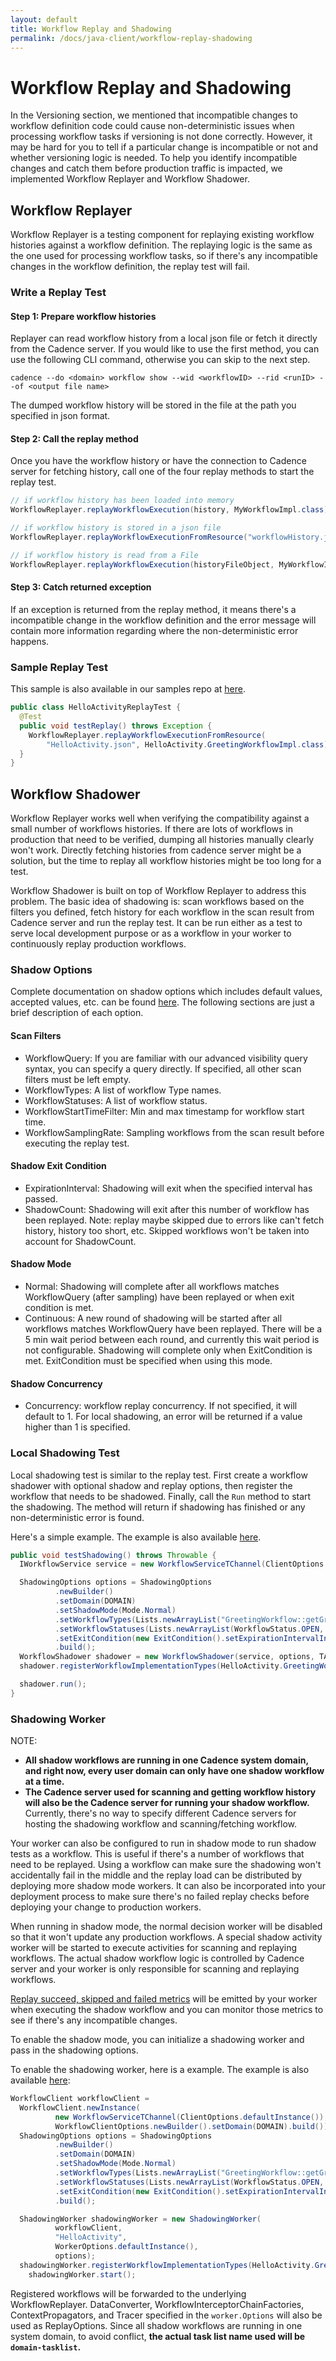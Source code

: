 ```yaml
---
layout: default
title: Workflow Replay and Shadowing
permalink: /docs/java-client/workflow-replay-shadowing
---
```


# Workflow Replay and Shadowing

In the Versioning section, we mentioned that incompatible changes to workflow definition code could cause non-deterministic issues when processing workflow tasks if versioning is not done correctly. However, it may be hard for you to tell if a particular change is incompatible or not and whether versioning logic is needed. To help you identify incompatible changes and catch them before production traffic is impacted, we implemented Workflow Replayer and Workflow Shadower.

## Workflow Replayer

Workflow Replayer is a testing component for replaying existing workflow histories against a workflow definition. The replaying logic is the same as the one used for processing workflow tasks, so if there's any incompatible changes in the workflow definition, the replay test will fail.

### Write a Replay Test

#### Step 1: Prepare workflow histories

Replayer can read workflow history from a local json file or fetch it directly from the Cadence server. If you would like to use the first method, you can use the following CLI command, otherwise you can skip to the next step.

```
cadence --do <domain> workflow show --wid <workflowID> --rid <runID> --of <output file name>
```

The dumped workflow history will be stored in the file at the path you specified in json format.

#### Step 2: Call the replay method

Once you have the workflow history or have the connection to Cadence server for fetching history, call one of the four replay methods to start the replay test.

```java
// if workflow history has been loaded into memory
WorkflowReplayer.replayWorkflowExecution(history, MyWorkflowImpl.class);

// if workflow history is stored in a json file
WorkflowReplayer.replayWorkflowExecutionFromResource("workflowHistory.json", MyWorkflowImpl.class);

// if workflow history is read from a File
WorkflowReplayer.replayWorkflowExecution(historyFileObject, MyWorkflowImpl.class);
```

#### Step 3: Catch returned exception

If an exception is returned from the replay method, it means there's a incompatible change in the workflow definition and the error message will contain more information regarding where the non-deterministic error happens.

### Sample Replay Test

This sample is also available in our samples repo at [here](https://github.com/cadence-workflow/cadence-java-samples/blob/master/src/test/java/com/uber/cadence/samples/hello/HelloActivityReplayTest.java).

```java
public class HelloActivityReplayTest {
  @Test
  public void testReplay() throws Exception {
    WorkflowReplayer.replayWorkflowExecutionFromResource(
        "HelloActivity.json", HelloActivity.GreetingWorkflowImpl.class);
  }
}
```

## Workflow Shadower

Workflow Replayer works well when verifying the compatibility against a small number of workflows histories. If there are lots of workflows in production that need to be verified, dumping all histories manually clearly won't work. Directly fetching histories from cadence server might be a solution, but the time to replay all workflow histories might be too long for a test.

Workflow Shadower is built on top of Workflow Replayer to address this problem. The basic idea of shadowing is: scan workflows based on the filters you defined, fetch history for each workflow in the scan result from Cadence server and run the replay test. It can be run either as a test to serve local development purpose or as a workflow in your worker to continuously replay production workflows.

### Shadow Options

Complete documentation on shadow options which includes default values, accepted values, etc. can be found [here](https://github.com/cadence-workflow/cadence-java-client/blob/master/src/main/java/com/uber/cadence/worker/ShadowingOptions.java). The following sections are just a brief description of each option.

#### Scan Filters

- WorkflowQuery: If you are familiar with our advanced visibility query syntax, you can specify a query directly. If specified, all other scan filters must be left empty.
- WorkflowTypes: A list of workflow Type names.
- WorkflowStatuses: A list of workflow status.
- WorkflowStartTimeFilter: Min and max timestamp for workflow start time.
- WorkflowSamplingRate: Sampling workflows from the scan result before executing the replay test.

#### Shadow Exit Condition

- ExpirationInterval: Shadowing will exit when the specified interval has passed.
- ShadowCount: Shadowing will exit after this number of workflow has been replayed. Note: replay maybe skipped due to errors like can't fetch history, history too short, etc. Skipped workflows won't be taken into account for ShadowCount.

#### Shadow Mode

- Normal: Shadowing will complete after all workflows matches WorkflowQuery (after sampling) have been replayed or when exit condition is met.
- Continuous: A new round of shadowing will be started after all workflows matches WorkflowQuery have been replayed. There will be a 5 min wait period between each round, and currently this wait period is not configurable. Shadowing will complete only when ExitCondition is met. ExitCondition must be specified when using this mode.

#### Shadow Concurrency

- Concurrency: workflow replay concurrency. If not specified, it will default to 1. For local shadowing, an error will be returned if a value higher than 1 is specified.

### Local Shadowing Test

Local shadowing test is similar to the replay test. First create a workflow shadower with optional shadow and replay options, then register the workflow that needs to be shadowed. Finally, call the `Run` method to start the shadowing. The method will return if shadowing has finished or any non-deterministic error is found.

Here's a simple example. The example is also available [here](https://github.com/cadence-workflow/cadence-java-samples/blob/master/src/test/java/com/uber/cadence/samples/hello/HelloWorkflowShadowingTest.java).

```java
public void testShadowing() throws Throwable {
  IWorkflowService service = new WorkflowServiceTChannel(ClientOptions.defaultInstance());

  ShadowingOptions options = ShadowingOptions
          .newBuilder()
          .setDomain(DOMAIN)
          .setShadowMode(Mode.Normal)
          .setWorkflowTypes(Lists.newArrayList("GreetingWorkflow::getGreeting"))
          .setWorkflowStatuses(Lists.newArrayList(WorkflowStatus.OPEN, WorkflowStatus.CLOSED))
          .setExitCondition(new ExitCondition().setExpirationIntervalInSeconds(60))
          .build();
  WorkflowShadower shadower = new WorkflowShadower(service, options, TASK_LIST);
  shadower.registerWorkflowImplementationTypes(HelloActivity.GreetingWorkflowImpl.class);

  shadower.run();
}
```

### Shadowing Worker

NOTE:
- **All shadow workflows are running in one Cadence system domain, and right now, every user domain can only have one shadow workflow at a time.**
- **The Cadence server used for scanning and getting workflow history will also be the Cadence server for running your shadow workflow.** Currently, there's no way to specify different Cadence servers for hosting the shadowing workflow and scanning/fetching workflow.

Your worker can also be configured to run in shadow mode to run shadow tests as a workflow. This is useful if there's a number of workflows that need to be replayed. Using a workflow can make sure the shadowing won't accidentally fail in the middle and the replay load can be distributed by deploying more shadow mode workers. It can also be incorporated into your deployment process to make sure there's no failed replay checks before deploying your change to production workers.

When running in shadow mode, the normal decision worker will be disabled so that it won't update any production workflows. A special shadow activity worker will be started to execute activities for scanning and replaying workflows. The actual shadow workflow logic is controlled by Cadence server and your worker is only responsible for scanning and replaying workflows.

[Replay succeed, skipped and failed metrics](https://github.com/cadence-workflow/cadence-java-client/blob/master/src/main/java/com/uber/cadence/internal/metrics/MetricsType.java#L169-L172) will be emitted by your worker when executing the shadow workflow and you can monitor those metrics to see if there's any incompatible changes.

To enable the shadow mode, you can initialize a shadowing worker and pass in the shadowing options.

To enable the shadowing worker, here is a example. The example is also available [here](https://github.com/cadence-workflow/cadence-java-samples/blob/master/src/main/java/com/uber/cadence/samples/shadowing/ShadowTraffic.java):

```java
WorkflowClient workflowClient =
  WorkflowClient.newInstance(
          new WorkflowServiceTChannel(ClientOptions.defaultInstance()),
          WorkflowClientOptions.newBuilder().setDomain(DOMAIN).build());
  ShadowingOptions options = ShadowingOptions
          .newBuilder()
          .setDomain(DOMAIN)
          .setShadowMode(Mode.Normal)
          .setWorkflowTypes(Lists.newArrayList("GreetingWorkflow::getGreeting"))
          .setWorkflowStatuses(Lists.newArrayList(WorkflowStatus.OPEN, WorkflowStatus.CLOSED))
          .setExitCondition(new ExitCondition().setExpirationIntervalInSeconds(60))
          .build();

  ShadowingWorker shadowingWorker = new ShadowingWorker(
          workflowClient,
          "HelloActivity",
          WorkerOptions.defaultInstance(),
          options);
  shadowingWorker.registerWorkflowImplementationTypes(HelloActivity.GreetingWorkflowImpl.class);
	shadowingWorker.start();
```

Registered workflows will be forwarded to the underlying WorkflowReplayer. DataConverter, WorkflowInterceptorChainFactories, ContextPropagators, and Tracer specified in the `worker.Options` will also be used as ReplayOptions. Since all shadow workflows are running in one system domain, to avoid conflict, **the actual task list name used will be `domain-tasklist`.**
